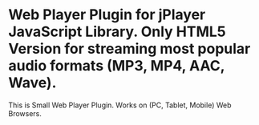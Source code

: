 Web Player Plugin for jPlayer JavaScript Library.
Only HTML5 Version for streaming most popular audio formats (MP3, MP4, AAC, Wave).
===================

This is Small Web Player Plugin.
Works on (PC, Tablet, Mobile) Web Browsers.

